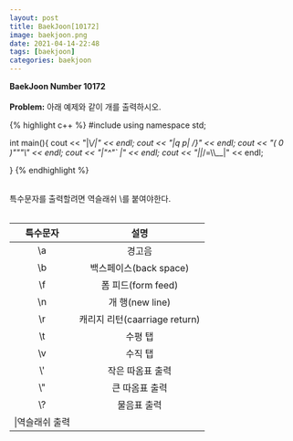 ```yaml
---
layout: post
title: BaekJoon[10172]
image: baekjoon.png
date: 2021-04-14-22:48
tags: [baekjoon]
categories: baekjoon
---
```


**BaekJoon Number 10172**<br><br>
**Problem:** 아래 예제와 같이 개를 출력하시오.


{% highlight c++ %}
#include <iostream>
using namespace std;

int main(){
	cout << "|\\_/|" << endl;
	cout << "|q p|   /}" << endl;
	cout << "( 0 )\"\"\"\\" << endl;
	cout << "|\"^\"`    |" << endl;
	cout << "||_/=\\\\__|" << endl;
	
}
{% endhighlight %}

<br>
특수문자를 출력할려면 역슬래쉬 \를 붙여야한다.
<br><br>

|특수문자|설명|
|:---:|:---:|
|\a|경고음|
|\b|백스페이스(back space)|
|\f|폼 피드(form feed)|
|\n|개 행(new line)|
|\r|캐리지 리턴(caarriage return)|
|\t|수평 탭|
|\v|수직 탭|
|\\'|작은 따옴표 출력|
|\\"|큰 따옴표 출력|
|\\?|물음표 출력|
|\\|역슬래쉬 출력|
<br><br>
